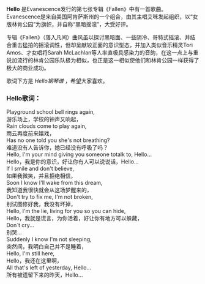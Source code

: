 

**Hello**
是Evanescence发行的第七张专辑《Fallen》中有一首歌曲。Evanescence是来自美国阿肯萨斯州的一个组合，由其主唱艾咪发起组织，以“女版林肯公园”为旗帜，并自称“黑暗摇滚”，大受好评。

  
专辑《Fallen》（落入凡间）曲风虽以探讨黑暗面、一些阴冷、哥特式摇滚、并结合重击猛拍的摇滚调性，但却呈献较正面的意识型态，并加入类似音乐精灵Tori
Amos、才女唱将Sarah
McLachlan等人率直极具感染力的音韵，在这一点上与重说加流行的林肯公园乐队极为相似，也正是这一相似使他们和林肯公园一样获得了极大的商业成功。

  
歌词下方是 _Hello钢琴谱_ ，希望大家喜欢。

### Hello歌词：

Playground school bell rings again,  
游乐场上，学校的钟声又响起，  
Rain clouds come to play again,  
雨云再度前来嬉戏，  
Has no one told you she's not breathing?  
难道没有人告诉你，她已经没有呼吸了吗？  
Hello, I'm your mind giving you someone totalk to, Hello...  
Hello，我是你的意识，好让你有人可以说说话，Hello...  
If I smile and don't believe,  
如果我微笑，并且拒绝相信，  
Soon I know I'll wake from this dream,  
我知道我很快就会从这场梦醒来的，  
Don't try to fix me, I'm not broken,  
别试图修好我，我没有坏掉，  
Hello, I'm the lie, living for you so you can hide,  
Hello，我就是谎言，为你活着，好让你有地方可以躲藏，  
Don&acute;t cry...  
别哭...  
Suddenly I know I'm not sleeping,  
突然间，我明白自己并不是睡着，  
Hello, I'm still here,  
Hello，我还在这里啊，  
All that's left of yesterday, Hello...  
所有被遗留下来的昨天，Hello...

